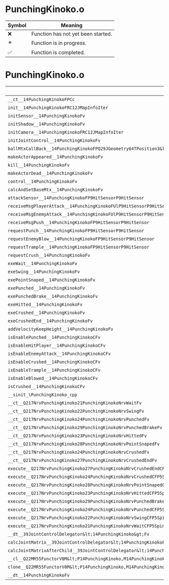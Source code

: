 # PunchingKinoko.o
| Symbol | Meaning 
| ------------- | ------------- 
| :x: | Function has not yet been started. 
| :eight_pointed_black_star: | Function is in progress. 
| :white_check_mark: | Function is completed. 


# PunchingKinoko.o
| Symbol | Decompiled? |
| ------------- | ------------- |
| `__ct__14PunchingKinokoFPCc` | :white_check_mark: |
| `init__14PunchingKinokoFRC12JMapInfoIter` | :white_check_mark: |
| `initSensor__14PunchingKinokoFv` | :white_check_mark: |
| `initShadow__14PunchingKinokoFv` | :white_check_mark: |
| `initCamera__14PunchingKinokoFRC12JMapInfoIter` | :white_check_mark: |
| `initJointControl__14PunchingKinokoFv` | :white_check_mark: |
| `ballMtxCallBack__14PunchingKinokoFPQ29JGeometry64TPosition3&lt;Q29JGeometry38TMatrix34&lt;Q29JGeometry13SMatrix34C&lt;f&gt;&gt;&gt;RC19JointControllerInfo` | :white_check_mark: |
| `makeActorAppeared__14PunchingKinokoFv` | :white_check_mark: |
| `kill__14PunchingKinokoFv` | :white_check_mark: |
| `makeActorDead__14PunchingKinokoFv` | :white_check_mark: |
| `control__14PunchingKinokoFv` | :white_check_mark: |
| `calcAndSetBaseMtx__14PunchingKinokoFv` | :white_check_mark: |
| `attackSensor__14PunchingKinokoFP9HitSensorP9HitSensor` | :white_check_mark: |
| `receiveMsgPlayerAttack__14PunchingKinokoFUlP9HitSensorP9HitSensor` | :white_check_mark: |
| `receiveMsgEnemyAttack__14PunchingKinokoFUlP9HitSensorP9HitSensor` | :white_check_mark: |
| `receiveMsgPush__14PunchingKinokoFP9HitSensorP9HitSensor` | :white_check_mark: |
| `requestPunch__14PunchingKinokoFP9HitSensorP9HitSensor` | :white_check_mark: |
| `requestEnemyBlow__14PunchingKinokoFP9HitSensorP9HitSensor` | :white_check_mark: |
| `requestTrample__14PunchingKinokoFP9HitSensorP9HitSensor` | :white_check_mark: |
| `requestCrush__14PunchingKinokoFv` | :white_check_mark: |
| `exeWait__14PunchingKinokoFv` | :white_check_mark: |
| `exeSwing__14PunchingKinokoFv` | :white_check_mark: |
| `exePointSnaped__14PunchingKinokoFv` | :white_check_mark: |
| `exePunched__14PunchingKinokoFv` | :white_check_mark: |
| `exePunchedBrake__14PunchingKinokoFv` | :white_check_mark: |
| `exeHitted__14PunchingKinokoFv` | :white_check_mark: |
| `exeCrushed__14PunchingKinokoFv` | :white_check_mark: |
| `exeCrushedEnd__14PunchingKinokoFv` | :white_check_mark: |
| `addVelocityKeepHeight__14PunchingKinokoFv` | :white_check_mark: |
| `isEnablePunched__14PunchingKinokoCFv` | :white_check_mark: |
| `isEnableHitPlayer__14PunchingKinokoCFv` | :white_check_mark: |
| `isEnableEnemyAttack__14PunchingKinokoCFv` | :white_check_mark: |
| `isEnableCrushed__14PunchingKinokoCFv` | :white_check_mark: |
| `isEnableTrample__14PunchingKinokoCFv` | :white_check_mark: |
| `isEnableBlowed__14PunchingKinokoCFv` | :white_check_mark: |
| `isCrushed__14PunchingKinokoCFv` | :white_check_mark: |
| `__sinit_\PunchingKinoko_cpp` | :white_check_mark: |
| `__ct__Q217NrvPunchingKinoko21PunchingKinokoNrvWaitFv` | :white_check_mark: |
| `__ct__Q217NrvPunchingKinoko22PunchingKinokoNrvSwingFv` | :white_check_mark: |
| `__ct__Q217NrvPunchingKinoko24PunchingKinokoNrvPunchedFv` | :white_check_mark: |
| `__ct__Q217NrvPunchingKinoko29PunchingKinokoNrvPunchedBrakeFv` | :white_check_mark: |
| `__ct__Q217NrvPunchingKinoko23PunchingKinokoNrvHittedFv` | :white_check_mark: |
| `__ct__Q217NrvPunchingKinoko28PunchingKinokoNrvPointSnapedFv` | :white_check_mark: |
| `__ct__Q217NrvPunchingKinoko24PunchingKinokoNrvCrushedFv` | :white_check_mark: |
| `__ct__Q217NrvPunchingKinoko27PunchingKinokoNrvCrushedEndFv` | :white_check_mark: |
| `execute__Q217NrvPunchingKinoko27PunchingKinokoNrvCrushedEndCFP5Spine` | :white_check_mark: |
| `execute__Q217NrvPunchingKinoko24PunchingKinokoNrvCrushedCFP5Spine` | :white_check_mark: |
| `execute__Q217NrvPunchingKinoko28PunchingKinokoNrvPointSnapedCFP5Spine` | :white_check_mark: |
| `execute__Q217NrvPunchingKinoko23PunchingKinokoNrvHittedCFP5Spine` | :white_check_mark: |
| `execute__Q217NrvPunchingKinoko29PunchingKinokoNrvPunchedBrakeCFP5Spine` | :white_check_mark: |
| `execute__Q217NrvPunchingKinoko24PunchingKinokoNrvPunchedCFP5Spine` | :white_check_mark: |
| `execute__Q217NrvPunchingKinoko22PunchingKinokoNrvSwingCFP5Spine` | :white_check_mark: |
| `execute__Q217NrvPunchingKinoko21PunchingKinokoNrvWaitCFP5Spine` | :white_check_mark: |
| `__dt__39JointControlDelegator&lt;14PunchingKinoko&gt;Fv` | :white_check_mark: |
| `calcJointMatrix__39JointControlDelegator&lt;14PunchingKinoko&gt;FPQ29JGeometry64TPosition3&lt;Q29JGeometry38TMatrix34&lt;Q29JGeometry13SMatrix34C&lt;f&gt;&gt;&gt;RC19JointControllerInfo` | :white_check_mark: |
| `calcJointMatrixAfterChild__39JointControlDelegator&lt;14PunchingKinoko&gt;FPQ29JGeometry64TPosition3&lt;Q29JGeometry38TMatrix34&lt;Q29JGeometry13SMatrix34C&lt;f&gt;&gt;&gt;RC19JointControllerInfo` | :white_check_mark: |
| `__cl__Q22MR55FunctorV0M&lt;P14PunchingKinoko,M14PunchingKinokoFPCvPv_v&gt;CFv` | :white_check_mark: |
| `clone__Q22MR55FunctorV0M&lt;P14PunchingKinoko,M14PunchingKinokoFPCvPv_v&gt;CFP7JKRHeap` | :white_check_mark: |
| `__dt__14PunchingKinokoFv` | :white_check_mark: |
